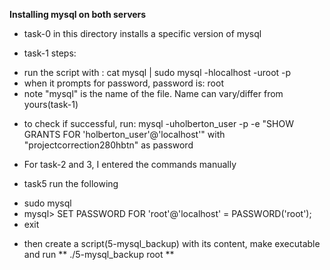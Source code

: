 **Installing mysql on both servers**

* task-0 in this directory installs a specific version of mysql

* task-1 steps:
- run the script with : cat mysql | sudo mysql -hlocalhost -uroot -p
- when it prompts for password, password is: root
- note "mysql" is the name of the file. Name can vary/differ from yours(task-1)
* to check if successful, run: mysql -uholberton_user -p -e "SHOW GRANTS FOR 'holberton_user'@'localhost'"  with "projectcorrection280hbtn" as password

* For task-2 and 3, I entered the commands manually

* task5 run the following
- sudo mysql
- mysql> SET PASSWORD FOR 'root'@'localhost' = PASSWORD('root');
- exit

* then create a script(5-mysql_backup) with its content, make executable and run
** ./5-mysql_backup root **
